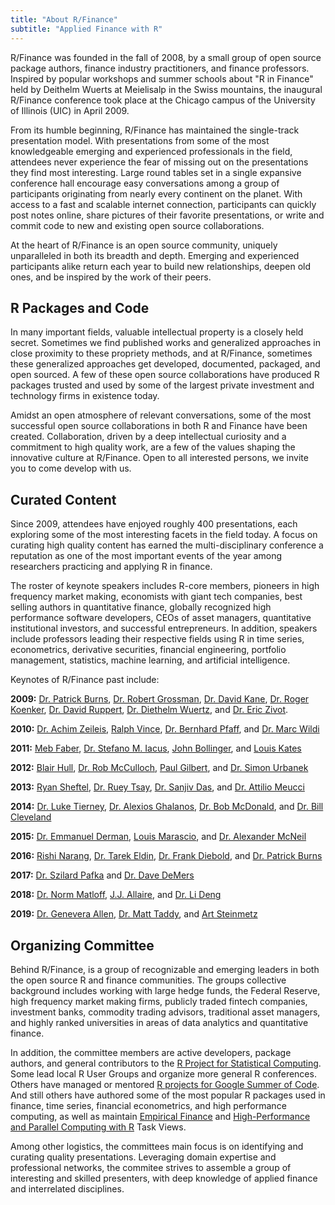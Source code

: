```yaml
---
title: "About R/Finance"
subtitle: "Applied Finance with R"
---
```



R/Finance was founded in the fall of 2008, by a small group of open source 
package authors, finance industry practitioners, and finance professors. Inspired by 
popular workshops and summer schools about "R in Finance" held by Deithelm Wuerts 
at Meielisalp in the Swiss mountains, the inaugural R/Finance conference took 
place at the Chicago campus of the University of Illinois (UIC) in April 2009. 

From its humble beginning, R/Finance has maintained the single-track presentation 
model. With presentations from some of the most knowledgeable emerging and
experienced professionals in the field, attendees never experience the fear 
of missing out on the presentations they find most interesting. Large round 
tables set in a single expansive conference hall encourage easy conversations 
among a group of participants originating from nearly every continent on the 
planet. With access to a fast and scalable internet connection, participants can
quickly post notes online, share pictures of their favorite presentations, or
write and commit code to new and existing open source collaborations.

At the heart of R/Finance is an open source community, uniquely unparalleled in 
both its breadth and depth. Emerging and experienced participants alike return 
each year to build new relationships, deepen old ones, and be inspired by the
work of their peers. 

## R Packages and Code

In many important fields, valuable intellectual property is a closely held 
secret. Sometimes we find published works and generalized approaches in close
proximity to these propriety methods, and at R/Finance, sometimes these generalized 
approaches get developed, documented, packaged, and open sourced. A few of these
open source collaborations have produced R packages trusted and used by some
of the largest private investment and technology firms in existence today.

Amidst an open atmosphere of relevant conversations, some of the most 
successful open source collaborations in both R and Finance have been 
created. Collaboration, driven by a deep intellectual curiosity and a commitment 
to high quality work, are a few of the values shaping the innovative culture at 
R/Finance. Open to all interested persons, we invite you to come develop with us.

## Curated Content  

Since 2009, attendees have enjoyed roughly 400 presentations, each exploring 
some of the most interesting facets in the field today. A focus on curating
high quality content has earned the multi-disciplinary conference a reputation as 
one of the most important events of the year among researchers practicing and 
applying R in finance.

The roster of keynote speakers includes R-core members, pioneers 
in high frequency market making, economists with giant tech companies, best 
selling authors in quantitative finance, globally recognized high performance
software developers, CEOs of asset managers, quantitative institutional investors, 
and successful entrepreneurs. In addition, speakers include professors leading 
their respective fields using R in time series, econometrics, derivative 
securities, financial engineering, portfolio management, statistics, machine 
learning, and artificial intelligence.

Keynotes of R/Finance past include:

**2009:** [Dr. Patrick Burns](https://www.burns-stat.com/about-burns-statistics/), 
[Dr. Robert Grossman](http://rgrossman.com/about.html), 
[Dr. David Kane](https://www.davidkane.info/), 
[Dr. Roger Koenker](http://www.econ.uiuc.edu/~roger/), 
[Dr. David Ruppert](https://people.orie.cornell.edu/davidr/), 
[Dr. Diethelm Wuertz](https://comp.phys.ethz.ch/news-and-events/nc/2016/08/in-memoriam-diethelm-wuertz.html), and [Dr. Eric Zivot](https://faculty.washington.edu/ezivot/). 

**2010:** [Dr. Achim Zeileis](https://eeecon.uibk.ac.at/~zeileis/), 
[Ralph Vince](https://ralphvince.com/), [Dr. Bernhard Pfaff](https://www.linkedin.com/in/bernhard-pfaff-8337229/?originalSubdomain=de), 
and [Dr. Marc Wildi](https://www.zhaw.ch/en/about-us/person/wlmr/) 

**2011:** [Meb Faber](https://mebfaber.com/about/), [Dr. Stefano M. Iacus](https://datasciencelab.unimi.it/index.php/about-us/stefano-iacus/), 
[John Bollinger](https://www.bollingerbands.com/about-us), 
and [Louis Kates](https://www.researchgate.net/scientific-contributions/2020132547_Louis_Kates) 

**2012:** [Blair Hull](https://www.linkedin.com/in/blairhull/), [Dr. Rob McCulloch](https://stat.cornell.edu/cornell-day-statistics-2018/rob-mcculloch), 
[Paul Gilbert](https://www.rdocumentation.org/collaborators/name/Paul%20Gilbert), and [Dr. Simon Urbanek](https://urbanek.info/)

**2013:** [Ryan Sheftel](https://www.linkedin.com/in/ryansheftel/), 
[Dr. Ruey Tsay](https://www.chicagobooth.edu/faculty/directory/t/ruey-s-tsay), 
[Dr. Sanjiv Das](https://srdas.github.io/), and 
[Dr. Attilio Meucci](https://www.linkedin.com/in/attilio-meucci-72580013/)

**2014:** [Dr. Luke Tierney](https://stat.uiowa.edu/people/luke-tierney), 
[Dr. Alexios Ghalanos](https://www.linkedin.com/in/alexios-galanos-64309165/), 
[Dr. Bob McDonald](https://www.kellogg.northwestern.edu/faculty/directory/mcdonald_robert.aspx), 
and [Dr. Bill Cleveland](https://www.stat.purdue.edu/~wsc/)  

**2015:** [Dr. Emmanuel Derman](https://ieor.columbia.edu/faculty/emanuel-derman), 
[Louis Marascio](https://www.linkedin.com/in/louismarascio/), and 
[Dr. Alexander McNeil](https://www.qrmtutorial.org/8-about/35-alexander-j-mcneil)

**2016:** [Rishi Narang](https://www.thequantbook.com/about-the-author.html),
[Dr. Tarek Eldin](https://www.geodecapital.com/firm/team/investment-leadership), 
[Dr. Frank Diebold](https://fnce.wharton.upenn.edu/profile/fdiebold/), and 
[Dr. Patrick Burns](https://www.burns-stat.com/about-burns-statistics/)  

**2017:** [Dr. Szilard Pafka](https://www.linkedin.com/in/szilard/) and 
[Dr. Dave DeMers](https://www.linkedin.com/in/david-demers-3093a/)

**2018:** [Dr. Norm Matloff](https://faculty.engineering.ucdavis.edu/matloff/), 
[J.J. Allaire](https://www.linkedin.com/in/jjallaire/), and 
[Dr. Li Deng](https://www.ece.uw.edu/people/li-deng/)

**2019:** [Dr. Genevera Allen](https://eceweb.rice.edu/people/genevera-allen),
[Dr. Matt Taddy](https://www.linkedin.com/in/matt-taddy-433078137/), and 
[Art Steinmetz](https://www.linkedin.com/in/asteinmetz/) 


## Organizing Committee 

Behind R/Finance, is a group of recognizable and emerging leaders in both the 
open source R and finance communities. The groups collective background includes 
working with large hedge funds, the Federal Reserve, high frequency market 
making firms, publicly traded fintech companies, investment banks, commodity 
trading advisors, traditional asset managers, and highly ranked 
universities in areas of data analytics and quantitative finance.

In addition, the committee members are active developers, package authors, and
general contributors to the [R Project for Statistical Computing](https://www.r-project.org/). 
Some lead local R User Groups and organize more general R conferences.
Others have managed or mentored [R projects for Google Summer of Code](https://github.com/rstats-gsoc/). And still others have authored some of the 
most popular R packages used in finance, time series, financial econometrics, and 
high performance computing, as well as maintain
[Empirical Finance](https://cran.r-project.org/web/views/Finance.html)
and [High-Performance and Parallel Computing with R](https://cran.r-project.org/web/views/HighPerformanceComputing.html) Task Views.

Among other logistics, the committees main focus is on identifying and curating 
quality presentations. Leveraging domain expertise and professional networks, 
the commitee strives to assemble a group of interesting and skilled presenters, 
with deep knowledge of applied finance and interrelated disciplines.



